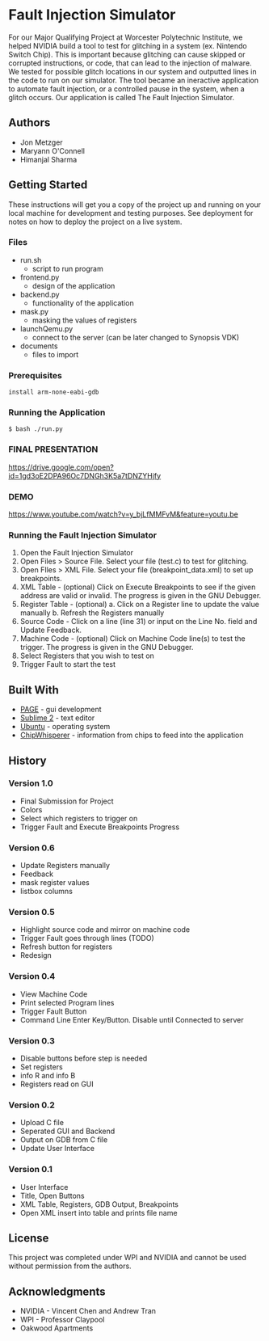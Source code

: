 # Fault Injection Simulator

For our Major Qualifying Project at Worcester Polytechnic Institute, we helped NVIDIA build a tool to test for glitching in a system (ex. Nintendo Switch Chip). This is important because glitching can cause skipped or corrupted instructions, or code, that can lead to the injection of malware. We tested for possible glitch locations in our system and outputted lines in the code to run on our simulator. The tool became an ineractive application to automate fault injection, or a controlled pause in the system, when a glitch occurs. Our application is called The Fault Injection Simulator.

## Authors
* Jon Metzger
* Maryann O'Connell
* Himanjal Sharma

## Getting Started

These instructions will get you a copy of the project up and running on your local machine for development and testing purposes. See deployment for notes on how to deploy the project on a live system.

### Files
* run.sh
  * script to run program
* frontend.py
  * design of the application
* backend.py
  * functionality of the application
* mask.py
  * masking the values of registers
* launchQemu.py
  * connect to the server (can be later changed to Synopsis VDK)
* documents
  * files to import

### Prerequisites
```
install arm-none-eabi-gdb
```

### Running the Application
```
$ bash ./run.py
```

### FINAL PRESENTATION
https://drive.google.com/open?id=1gd3oE2DPA96Oc7DNGh3K5a7tDNZYHjfy

### DEMO
https://www.youtube.com/watch?v=y_bjLfMMFvM&feature=youtu.be

### Running the Fault Injection Simulator

1. Open the Fault Injection Simulator
2. Open Files > Source File. Select your file (test.c) to test for glitching.
3. Open FIles > XML File. Select your file (breakpoint_data.xml) to set up breakpoints.
4. XML Table - (optional) Click on Execute Breakpoints to see if the given address are valid or invalid. The progress is given in the GNU Debugger.
5. Register Table - (optional) 
 a. Click on a Register line to update the value manually
 b. Refresh the Registers manually
6. Source Code - Click on a line (line 31) or input on the Line No. field and Update Feedback.
7. Machine Code - (optional) Click on Machine Code line(s) to test the trigger. The progress is given in the GNU Debugger.
8. Select Registers that you wish to test on
9. Trigger Fault to start the test


## Built With

* [PAGE]() - gui development
* [Sublime 2]() - text editor
* [Ubuntu]() - operating system
* [ChipWhisperer]() - information from chips to feed into the application

## History

### Version 1.0
* Final Submission for Project
* Colors
* Select which registers to trigger on
* Trigger Fault and Execute Breakpoints Progress

### Version 0.6
* Update Registers manually
* Feedback
* mask register values
* listbox columns

### Version 0.5
* Highlight source code and mirror on machine code
* Trigger Fault goes through lines (TODO)
* Refresh button for registers
* Redesign

### Version 0.4
* View Machine Code
* Print selected Program lines
* Trigger Fault Button
* Command Line Enter Key/Button. Disable until Connected to server

### Version 0.3
* Disable buttons before step is needed
* Set registers
* info R and info B
* Registers read on GUI

### Version 0.2
* Upload C file
* Seperated GUI and Backend
* Output on GDB from C file
* Update User Interface

### Version 0.1
* User Interface
* Title, Open Buttons
* XML Table, Registers, GDB Output, Breakpoints
* Open XML insert into table and prints file name

## License

This project was completed under WPI and NVIDIA and cannot be used without permission from the authors.

## Acknowledgments

* NVIDIA - Vincent Chen and Andrew Tran
* WPI - Professor Claypool
* Oakwood Apartments
